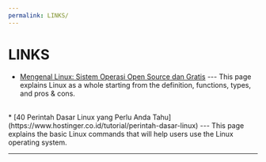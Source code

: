 ```yaml
---
permalink: LINKS/
---
```


# LINKS

* [Mengenal Linux: Sistem Operasi Open Source dan Gratis](https://www.dewaweb.com/blog/sistem-operasi-linux/) --- 
This page explains Linux as a whole starting from the definition, functions, types, and pros & cons.
<br>
* [40 Perintah Dasar Linux yang Perlu Anda Tahu](https://www.hostinger.co.id/tutorial/perintah-dasar-linux) ---
This page explains the basic Linux commands that will help users use the Linux operating system.
<br>
<hr>
